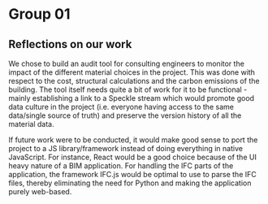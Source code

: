 # Group 01 
## Reflections on our work
We chose to build an audit tool for consulting engineers to monitor the impact of the different material choices in the project. This was done with respect to the cost, structural calculations and the carbon emissions of the building. The tool itself needs quite a bit of work for it to be functional - mainly establishing a link to a Speckle stream which would promote good data culture in the project (i.e. everyone having access to the same data/single source of truth) and preserve the version history of all the material data.

If future work were to be conducted, it would make good sense to port the project to a JS library/framework instead of doing everything in native JavaScript. For instance, React would be a good choice because of the UI heavy nature of a BIM application. For handling the IFC parts of the application, the framework IFC.js would be optimal to use to parse the IFC files, thereby eliminating the need for Python and making the application purely web-based.

